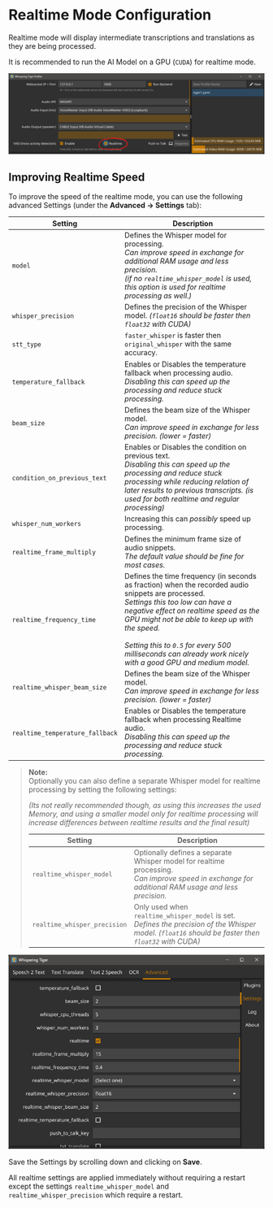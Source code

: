 # Realtime Mode Configuration

Realtime mode will display intermediate transcriptions and translations as they are being processed.

It is recommended to run the AI Model on a GPU (`CUDA`) for realtime mode.

![realtime-profile-option.png](images%2Frealtime-profile-option.png)

## Improving Realtime Speed
To improve the speed of the realtime mode, you can use the following advanced Settings (under the **Advanced -> Settings** tab):

| Setting                         | Description                                                                                                                                                                                                                                                                                                                                             |
|---------------------------------|---------------------------------------------------------------------------------------------------------------------------------------------------------------------------------------------------------------------------------------------------------------------------------------------------------------------------------------------------------|
| `model`                         | Defines the Whisper model for processing.<br>_Can improve speed in exchange for additional RAM usage and less precision.<br>(if no `realtime_whisper_model` is used, this option is used for realtime processing as well.)_                                                                                                                             |
| `whisper_precision`             | Defines the precision of the Whisper model. _(`float16` should be faster then `float32` with CUDA)_                                                                                                                                                                                                                                                     |
| `stt_type`                      | `faster_whisper` is faster then `original_whisper` with the same accuracy.                                                                                                                                                                                                                                                                              |
| `temperature_fallback`          | Enables or Disables the temperature fallback when processing audio.<br>_Disabling this can speed up the processing and reduce stuck processing._                                                                                                                                                                                                        |
| `beam_size`                     | Defines the beam size of the Whisper model.<br>_Can improve speed in exchange for less precision. (lower = faster)_                                                                                                                                                                                                                                     |
| `condition_on_previous_text`    | Enables or Disables the condition on previous text.<br>_Disabling this can speed up the processing and reduce stuck processing while reducing relation of later results to previous transcripts. (is used for both realtime and regular processing)_                                                                                                    |
| `whisper_num_workers`           | Increasing this can _possibly_ speed up processing.                                                                                                                                                                                                                                                                                                     |
| `realtime_frame_multiply`       | Defines the minimum frame size of audio snippets.<br>_The default value should be fine for most cases._                                                                                                                                                                                                                                                 |
| `realtime_frequency_time`       | Defines the time frequency (in seconds as fraction) when the recorded audio snippets are processed.<br>_Settings this too low can have a negative effect on realtime speed as the GPU might not be able to keep up with the speed._<br><br>_Setting this to `0.5` for every 500 milliseconds can already work nicely with a good GPU and medium model._ |
| `realtime_whisper_beam_size`    | Defines the beam size of the Whisper model.<br>_Can improve speed in exchange for less precision. (lower = faster)_                                                                                                                                                                                                                                     |
| `realtime_temperature_fallback` | Enables or Disables the temperature fallback when processing Realtime audio.<br>_Disabling this can speed up the processing and reduce stuck processing._                                                                                                                                                                                               |

> **Note:**
> <br>
> Optionally you can also define a separate Whisper model for realtime processing by setting the following settings:
> 
> _(Its not really recommended though, as using this increases the used Memory, and using a smaller model only for realtime processing will increase differences between realtime results and the final result)_
> 
> | Setting                      | Description                                                                                                                                            |
> |--------------------------------------------------------------------------------------------------------------------------------------------------------|---------------------------------------------------------------------------------------------------------------------------------------------------------|
> | `realtime_whisper_model`     | Optionally defines a separate Whisper model for realtime processing.<br>_Can improve speed in exchange for additional RAM usage and less precision._   |
> | `realtime_whisper_precision` | Only used when `realtime_whisper_model` is set.<br>_Defines the precision of the Whisper model. (`float16` should be faster then `float32` with CUDA)_ |

![realtime-settings.png](images%2Frealtime-settings.png)

Save the Settings by scrolling down and clicking on **Save**.

All realtime settings are applied immediately without requiring a restart
except the settings `realtime_whisper_model` and `realtime_whisper_precision` which require a restart.
